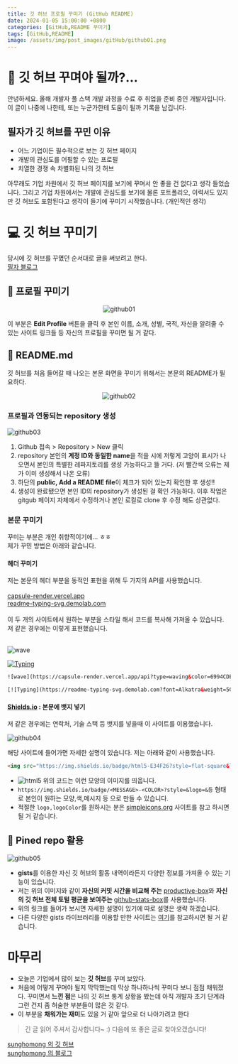 ```yaml
---
title: 깃 허브 프로필 꾸미기 (GitHub README)
date: 2024-01-05 15:00:00 +0800
categories: [GitHub,README 꾸미기]
tags: [GitHub,README]
image: /assets/img/post_images/gitHub/github01.png
---
```


# 🧐 깃 허브 꾸며야 될까?...

안녕하세요. 올해 개발자 풀 스택 개발 과정을 수료 후 취업을 준비 중인 개발자입니다.
이 글이 나중에 나한테, 또는 누군가한테 도움이 될까 기록을 남깁니다.<br>
## 필자가 깃 허브를 꾸민 이유

- 어느 기업이든 필수적으로 보는 깃 허브 페이지
- 개발의 관심도를 어필할 수 있는 프로필
- 치열한 경쟁 속 차별화된 나의 깃 허브

아무래도 기업 차원에서 깃 허브 페이지를 보기에 꾸며서 안 좋을 건 없다고 생각 들었습니다. 그리고 기업 차원에서는 개발에 관심도를 보기에 물론 포트폴리오, 이력서도 있지만 깃 허브도 포함된다고 생각이 들기에 꾸미기 시작했습니다. (개인적인 생각)

# 💻 깃 허브 꾸미기

당시에 깃 허브를 꾸몄던 순서대로 글을 써보려고 한다.<br>
[필자 블로그](https://github.com/sunghomong)

## 👤 프로필 꾸미기 

<div style ="text-align:center;">
  <img src="/assets/img/post_images/gitHub/github01.png" alt="github01" style ="max-height:500px;">
</div>


이 부분은 **Edit Profile** 버튼을 클릭 후 본인 이름, 소개, 성별, 국적, 자신을 알려줄 수 있는 사이트 링크들 등 자신의 프로필을 꾸미면 될 거 같다.

## 📌 README.md

깃 허브를 처음 들어갈 때 나오는 본문 화면을 꾸미기 위해서는 본문의 README가 필요하다.

<div style ="text-align:center;">
  <img src="/assets/img/post_images/gitHub/github02.png" alt="github02" style ="max-height:600px;">
</div>

### 프로필과 연동되는 repository 생성

<img src="/assets/img/post_images/gitHub/github03.png" alt="github03">

1. Github 접속 > Repository > New 클릭
2. repository 본인의 **계정 ID와 동일한 name**을 적을 시에 저렇게 고양이 표시가 나오면서 본인의 특별한 레파지토리를 생성 가능하다고 뜰 거다. (저 빨간색 오류는 제가 이미 생성해서 나온 오류)
3. 하단의 **public, Add a README file**이 체크가 되어 있는지 확인한 후 생성!!
4. 생성이 완료됐으면 본인 ID의 repository가 생성된 걸 확인 가능하다. 이후 작업은 gitgub 페이지 자체에서 수정하거나 본인 로컬로 clone 후 수정 해도 상관없다.

### 본문 꾸미기

꾸미는 부분은 개인 취향적이기에... ㅎㅎ<br>
제가 꾸민 방법은 아래와 같습니다.

#### 헤더 꾸미기

저는 본문의 헤더 부분을 동적인 표현을 위해 두 가지의 API를 사용했습니다. <br><br>
[capsule-render.vercel.app](https://capsule-render.vercel.app/) <br>
[readme-typing-svg.demolab.com](https://readme-typing-svg.demolab.com/demo/) <br><br>
이 두 개의 사이트에서 원하는 부분을 스타일 해서 코드를 복사해 가져올 수 있습니다. 저 같은 경우에는 이렇게 표현했습니다.<br><br>

![wave](https://capsule-render.vercel.app/api?type=waving&color=6994CDEE&text=&animation=twinkling&height=100)

[![Typing](https://readme-typing-svg.demolab.com?font=Alkatra&weight=500&size=45&duration=4000&pause=3&color=6994CDEE&center=false&vCenter=false&multiline=true&repeat=true&width=1000&height=100&lines=Welcome+to+sunghomong's+GitHub!+👋)](https://git.io/typing-svg)

```html
![wave](https://capsule-render.vercel.app/api?type=waving&color=6994CDEE&text=&animation=twinkling&height=100)

[![Typing](https://readme-typing-svg.demolab.com?font=Alkatra&weight=500&size=45&duration=4000&pause=3&color=6994CDEE&center=false&vCenter=false&multiline=true&repeat=true&width=1000&height=100&lines=Welcome+to+sunghomong's+GitHub!+👋)](https://git.io/typing-svg)
```



#### [Shields.io](https://shields.io) : 본문에 뱃지 넣기

저 같은 경우에는 연락처, 기술 스택 등 뱃지를 넣을때 이 사이트를 이용했습니다.

<img src="/assets/img/post_images/gitHub/github04.png" alt="github04">

<br>

해당 사이트에 들어가면 자세한 설명이 있습니다. 저는 아래와 같이 사용했습니다.

```html
<img src="https://img.shields.io/badge/html5-E34F26?style=flat-square&logo=html5&logoColor=white" alt="html5"> 
```

- <img src="https://img.shields.io/badge/html5-E34F26?style=flat-square&logo=html5&logoColor=white" alt="html5"> 위의 코드는 이런 모양의 이미지를 띄웁니다.
- ``https://img.shields.io/badge/<MESSAGE>-<COLOR>?style=&logo=&등`` 형태로 본인이 원하는 모양,색,메시지 등 으로 만들 수 있습니다.
- 적절한 ``logo,logoColor``를 원하시는 분은 [simpleicons.org](https://simpleicons.org/) 사이트를 참고 하시면 될 거 같습니다.


## 📌 Pined repo 활용

<img src="/assets/img/post_images/gitHub/github05.png" alt="github05">

- **gists**를 이용한 자신 깃 허브의 활동 내역이라든지 다양한 정보를 가져올 수 있는 기능이 있습니다.
- 저는 위의 이미지와 같이 **자신의 커밋 시간을 비교해 주는** [productive-box](https://github.com/maxam2017/productive-box)와 **자신의 깃 허브 전체 토털 평균을 보여주는** [github-stats-box](https://github.com/bokub/github-stats-box)를 사용했습니다.
- 위의 링크를 들어가 보시면 자세한 설명이 있기에 따로 설명은 생략 하겠습니다.
- 다른 다양한 gists 라이브러리를 이용할 만한 사이트는 [여기](https://github.com/matchai/awesome-pinned-gists)를 참고하시면 될 거 같습니다.


# 마무리

- 오늘은 기업에서 많이 보는 **깃 허브**를 꾸며 보았다.
- 처음에 어떻게 꾸며야 될지 막막했는데 막상 하나하나씩 꾸미다 보니 점점 채워졌다. 꾸미면서 **느낀 점**은 나의 깃 허브 통계 상황을 봤는데 아직 개발자 초기 단계라 그런 건지 좀 허술한 부분들이 많은 것 같다.
- 이 부분을 **채워가는 재미**도 있을 거 같아 앞으로 더 나아가려고 한다

> 긴 글 읽어 주셔서 감사합니다~ :) 다음에 또 좋은 글로 찾아오겠습니다!


[sunghomong 의 깃 허브](https://github.com/sunghomong) <br>
[sunghomong 의 블로그](https://sunghomong.github.io/)
